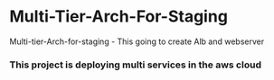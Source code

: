 # Multi-Tier-Arch-For-Staging
Multi-tier-Arch-for-staging - This going to create Alb and webserver
### This project is deploying multi services in the aws cloud
